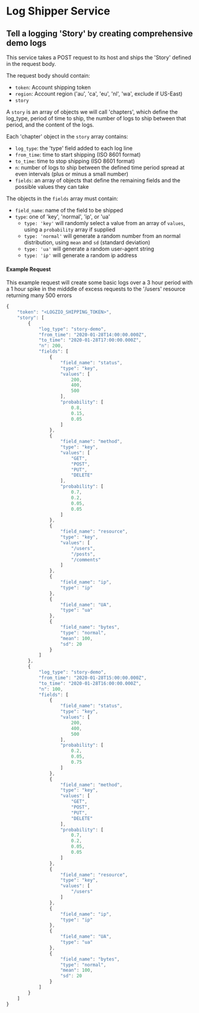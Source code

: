 # Log Shipper Service
## Tell a logging 'Story' by creating comprehensive demo logs

This service takes a POST request to its host and ships the 'Story' defined in the request body.

The request body should contain:

- `token`: Account shipping token
- `region`: Account region ('au', 'ca', 'eu', 'nl', 'wa', exclude if US-East)
- `story`

A `story` is an array of objects we will call 'chapters', which define the log_type, period of time to ship, the number of logs to ship between that period, and the content of the logs. 

Each 'chapter' object in the `story` array contains:

- `log_type`: the 'type' field added to each log line
- `from_time`: time to start shipping (ISO 8601 format)
- `to_time`: time to stop shipping (ISO 8601 format)
- `n`: number of logs to ship between the defined time period spread at even intervals (plus or minus a small number)
- `fields`: an array of objects that define the remaining fields and the possible values they can take

The objects in the `fields` array must contain:

- `field_name`: name of the field to be shipped
- `type`: one of 'key', 'normal', 'ip', or 'ua'
    - `type: 'key'` will randomly select a value from an array of `values`, using a `probability` array if supplied
    - `type: 'normal'` will generate a random number from an normal distribution, using `mean` and `sd` (standard deviation)
    - `type: 'ua'` will generate a random user-agent string
    - `type: 'ip'` will generate a random ip address

#### Example Request
This example request will create some basic logs over a 3 hour period with a 1 hour spike in the midddle of excess requests to the '/users' resource returning many 500 errors

```javascript
{
    "token": "<LOGZIO_SHIPPING_TOKEN>",
    "story": [
        {
            "log_type": "story-demo",
            "from_time": "2020-01-28T14:00:00.000Z",
            "to_time": "2020-01-28T17:00:00.000Z",
            "n": 200,
            "fields": [
                {
                    "field_name": "status",
                    "type": "key",
                    "values": [
                        200,
                        400,
                        500
                    ],
                    "probability": [
                        0.8,
                        0.15,
                        0.05
                    ]
                },
                {
                    "field_name": "method",
                    "type": "key",
                    "values": [
                        "GET",
                        "POST",
                        "PUT",
                        "DELETE"
                    ],
                    "probability": [
                        0.7,
                        0.2,
                        0.05,
                        0.05
                    ]
                },
                {
                    "field_name": "resource",
                    "type": "key",
                    "values": [
                        "/users",
                        "/posts",
                        "/comments"
                    ]
                },
                {
                    "field_name": "ip",
                    "type": "ip"
                },
                {
                    "field_name": "UA",
                    "type": "ua"
                },
                {
                    "field_name": "bytes",
                    "type": "normal",
                    "mean": 100,
                    "sd": 20
                }
            ]
        },
        {
            "log_type": "story-demo",
            "from_time": "2020-01-28T15:00:00.000Z",
            "to_time": "2020-01-28T16:00:00.000Z",
            "n": 100,
            "fields": [
                {
                    "field_name": "status",
                    "type": "key",
                    "values": [
                        200,
                        400,
                        500
                    ],
                    "probability": [
                        0.2,
                        0.05,
                        0.75
                    ]
                },
                {
                    "field_name": "method",
                    "type": "key",
                    "values": [
                        "GET",
                        "POST",
                        "PUT",
                        "DELETE"
                    ],
                    "probability": [
                        0.7,
                        0.2,
                        0.05,
                        0.05
                    ]
                },
                {
                    "field_name": "resource",
                    "type": "key",
                    "values": [
                        "/users"
                    ]
                },
                {
                    "field_name": "ip",
                    "type": "ip"
                },
                {
                    "field_name": "UA",
                    "type": "ua"
                },
                {
                    "field_name": "bytes",
                    "type": "normal",
                    "mean": 100,
                    "sd": 20
                }
            ]
        }
    ]
}
```

